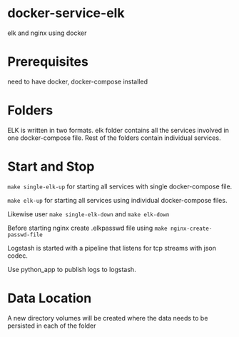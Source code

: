 # docker-service-elk
elk and nginx using docker


# Prerequisites
need to have docker, docker-compose installed


# Folders
ELK is written in two formats.
elk folder contains all the services involved in one docker-compose file.
Rest of the folders contain individual services.


# Start and Stop
`make single-elk-up` for starting all services with single docker-compose file.

`make elk-up` for starting all services using individual docker-compose files.

Likewise user `make single-elk-down` and `make elk-down`

Before starting nginx create .elkpasswd file using `make nginx-create-passwd-file`

Logstash is started with a pipeline that listens for tcp streams with json codec.

Use python_app to publish logs to logstash.


# Data Location
A new directory volumes will be created where the data needs to be persisted in each of the folder
